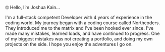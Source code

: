 🤓 Hello, I’m Joshua Kain...

I'm a full-stack competent Developer with 4 years of experience in the coding world. 
My journey began with a coding course called Northcoders. They introduced me to the matrix and I've been hooked ever since. 
I've made many mistakes, learned loads, and have continued to progress. One of my biggest mistakes was not creating a portfolio, and doing my own projects on the side. I hope you enjoy the adventures I go on. 



